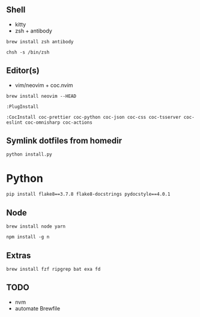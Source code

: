 ## Shell
- kitty
- zsh + antibody

`brew install zsh antibody`

`chsh -s /bin/zsh`

## Editor(s)
- vim/neovim + coc.nvim

`brew install neovim --HEAD`

`:PlugInstall`

`:CocInstall coc-prettier coc-python coc-json coc-css coc-tsserver coc-eslint coc-omnisharp coc-actions`

## Symlink dotfiles from homedir
`python install.py`

# Python
`pip install flake8==3.7.8 flake8-docstrings pydocstyle==4.0.1`

## Node
`brew install node yarn`

`npm install -g n`

## Extras
`brew install fzf ripgrep bat exa fd`

## TODO
- nvm
- automate Brewfile
